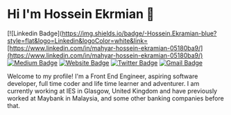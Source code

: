 
<!--
**beneki/beneki** is a ✨ _special_ ✨ repository because its `README.md` (this file) appears on your GitHub profile.

Here are some ideas to get you started:

- 🔭 I’m currently working on ...
- 🌱 I’m currently learning ...
- 👯 I’m looking to collaborate on ...
- 🤔 I’m looking for help with ...
- 💬 Ask me about ...
- 📫 How to reach me: ...
- 😄 Pronouns: ...
- ⚡ Fun fact: ...
-->

# Hi I'm Hossein Ekrmian 👋

[![Linkedin Badge](https://img.shields.io/badge/-Hossein.Ekramian-blue?style=flat&logo=Linkedin&logoColor=white&link=[https://www.linkedin.com/in/mahyar-hossein-ekramian-05180ba9/](https://www.linkedin.com/in/mahyar-hossein-ekramian-05180ba9/)
[![Medium Badge](https://img.shields.io/badge/-@beneki-000000?style=flat&labelColor=000000&logo=Medium&link=https://medium.com/@beneki)](https://medium.com/@beneki)
[![Website Badge](https://img.shields.io/badge/-ekramian.uk-47CCCC?style=flat&logo=Google-Chrome&logoColor=white&link=https://ekramian.uk)](https://ekramian.uk)
[![Twitter Badge](https://img.shields.io/badge/-@__benj_ek-1ca0f1?style=flat&labelColor=1ca0f1&logo=twitter&logoColor=white&link=https://twitter.com/benj_ek)](https://twitter.com/benj_ek)
[![Gmail Badge](https://img.shields.io/badge/-ekramian.hossein-c14438?style=flat&logo=Gmail&logoColor=white&link=mailto:ekramian.hossein@gmail.com)](mailto:ekramian.hossein@gmail.com)

Welcome to my profile! I'm a Front End Engineer, aspiring software developer, full time coder and life time learner and adventurer. I am currently working at IES in Glasgow, United Kingdom and have previously worked at Maybank in Malaysia, and some other banking companies before that.

